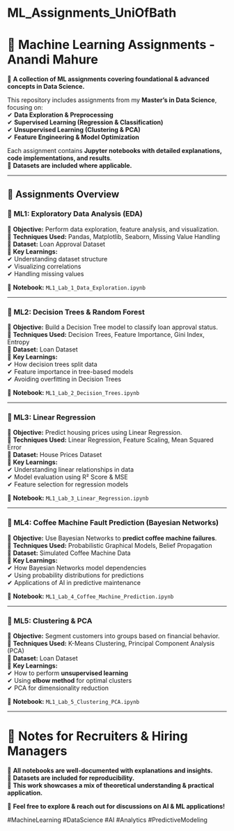 # ML_Assignments_UniOfBath
# 📌 Machine Learning Assignments - Anandi Mahure  
🚀 **A collection of ML assignments covering foundational & advanced concepts in Data Science.**  

This repository includes assignments from my **Master’s in Data Science**, focusing on:  
✔ **Data Exploration & Preprocessing**  
✔ **Supervised Learning (Regression & Classification)**  
✔ **Unsupervised Learning (Clustering & PCA)**  
✔ **Feature Engineering & Model Optimization**  

Each assignment contains **Jupyter notebooks with detailed explanations, code implementations, and results**.  
📂 **Datasets are included where applicable.**  

---

## 📂 **Assignments Overview**
### **🔹 ML1: Exploratory Data Analysis (EDA)**
📌 **Objective:** Perform data exploration, feature analysis, and visualization.  
📌 **Techniques Used:** Pandas, Matplotlib, Seaborn, Missing Value Handling  
📌 **Dataset:** Loan Approval Dataset  
📌 **Key Learnings:**  
✔ Understanding dataset structure  
✔ Visualizing correlations  
✔ Handling missing values  

📜 **Notebook:** `ML1_Lab_1_Data_Exploration.ipynb`

---

### **🔹 ML2: Decision Trees & Random Forest**
📌 **Objective:** Build a Decision Tree model to classify loan approval status.  
📌 **Techniques Used:** Decision Trees, Feature Importance, Gini Index, Entropy  
📌 **Dataset:** Loan Dataset  
📌 **Key Learnings:**  
✔ How decision trees split data  
✔ Feature importance in tree-based models  
✔ Avoiding overfitting in Decision Trees  

📜 **Notebook:** `ML1_Lab_2_Decision_Trees.ipynb`

---

### **🔹 ML3: Linear Regression**
📌 **Objective:** Predict housing prices using Linear Regression.  
📌 **Techniques Used:** Linear Regression, Feature Scaling, Mean Squared Error  
📌 **Dataset:** House Prices Dataset  
📌 **Key Learnings:**  
✔ Understanding linear relationships in data  
✔ Model evaluation using R² Score & MSE  
✔ Feature selection for regression models  

📜 **Notebook:** `ML1_Lab_3_Linear_Regression.ipynb`

---

### **🔹 ML4: Coffee Machine Fault Prediction (Bayesian Networks)**
📌 **Objective:** Use Bayesian Networks to **predict coffee machine failures**.  
📌 **Techniques Used:** Probabilistic Graphical Models, Belief Propagation  
📌 **Dataset:** Simulated Coffee Machine Data  
📌 **Key Learnings:**  
✔ How Bayesian Networks model dependencies  
✔ Using probability distributions for predictions  
✔ Applications of AI in predictive maintenance  

📜 **Notebook:** `ML1_Lab_4_Coffee_Machine_Prediction.ipynb`

---

### **🔹 ML5: Clustering & PCA**
📌 **Objective:** Segment customers into groups based on financial behavior.  
📌 **Techniques Used:** K-Means Clustering, Principal Component Analysis (PCA)  
📌 **Dataset:** Loan Dataset  
📌 **Key Learnings:**  
✔ How to perform **unsupervised learning**  
✔ Using **elbow method** for optimal clusters  
✔ PCA for dimensionality reduction  

📜 **Notebook:** `ML1_Lab_5_Clustering_PCA.ipynb`

---

# 📢 Notes for Recruiters & Hiring Managers  
📂 **All notebooks are well-documented with explanations and insights.**  
📂 **Datasets are included for reproducibility.**  
📂 **This work showcases a mix of theoretical understanding & practical application.**  

📩 **Feel free to explore & reach out for discussions on AI & ML applications!**  

#MachineLearning #DataScience #AI #Analytics #PredictiveModeling  
